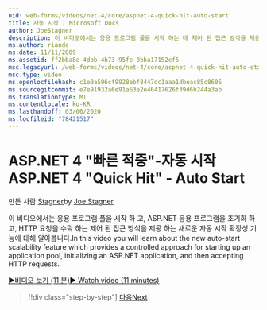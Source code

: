 ```yaml
---
uid: web-forms/videos/net-4/core/aspnet-4-quick-hit-auto-start
title: 자동 시작 | Microsoft Docs
author: JoeStagner
description: 이 비디오에서는 응용 프로그램 풀을 시작 하는 데 제어 된 접근 방식을 제공 하는 새로운 자동 시작 확장성 기능에 대해 알아봅니다. initializ.
ms.author: riande
ms.date: 11/11/2009
ms.assetid: ff2bba8e-4dbb-4b73-95fe-0bba17152ef5
msc.legacyurl: /web-forms/videos/net-4/core/aspnet-4-quick-hit-auto-start
msc.type: video
ms.openlocfilehash: c1e0a596cf9928ebf8447dc1aaa1dbeac85c8605
ms.sourcegitcommit: e7e91932a6e91a63e2e46417626f39d6b244a3ab
ms.translationtype: MT
ms.contentlocale: ko-KR
ms.lasthandoff: 03/06/2020
ms.locfileid: "78421517"
---
```

# <a name="aspnet-4-quick-hit---auto-start"></a><span data-ttu-id="e4ee9-103">ASP.NET 4 "빠른 적중"-자동 시작</span><span class="sxs-lookup"><span data-stu-id="e4ee9-103">ASP.NET 4 "Quick Hit" - Auto Start</span></span>

<span data-ttu-id="e4ee9-104">만든 사람 [Stagner](https://github.com/JoeStagner)</span><span class="sxs-lookup"><span data-stu-id="e4ee9-104">by [Joe Stagner](https://github.com/JoeStagner)</span></span>

<span data-ttu-id="e4ee9-105">이 비디오에서는 응용 프로그램 풀을 시작 하 고, ASP.NET 응용 프로그램을 초기화 하 고, HTTP 요청을 수락 하는 제어 된 접근 방식을 제공 하는 새로운 자동 시작 확장성 기능에 대해 알아봅니다.</span><span class="sxs-lookup"><span data-stu-id="e4ee9-105">In this video you will learn about the new auto-start scalability feature which provides a controlled approach for starting up an application pool, initializing an ASP.NET application, and then accepting HTTP requests.</span></span> 

[<span data-ttu-id="e4ee9-106">&#9654;비디오 보기 (11 분)</span><span class="sxs-lookup"><span data-stu-id="e4ee9-106">&#9654; Watch video (11 minutes)</span></span>](https://channel9.msdn.com/Blogs/ASP-NET-Site-Videos/aspnet-4-quick-hit-auto-start)

> [!div class="step-by-step"]
> [<span data-ttu-id="e4ee9-107">다음</span><span class="sxs-lookup"><span data-stu-id="e4ee9-107">Next</span></span>](aspnet-4-quick-hit-clean-webconfig-files.md)
